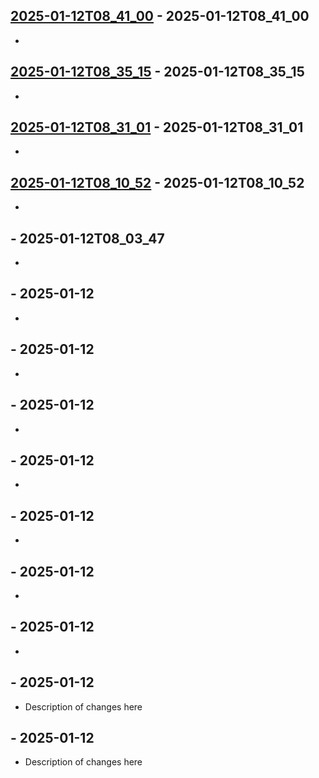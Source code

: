 ## [2025-01-12T08_41_00](https://github.com/aesteri/testing_protoc/releases/tag/2025-01-12T08_41_00) - 2025-01-12T08_41_00

* 

## [2025-01-12T08_35_15](https://github.com/aesteri/testing_protoc/releases/tag/2025-01-12T08_35_15) - 2025-01-12T08_35_15

* 

## [2025-01-12T08_31_01](https://github.com/aesteri/testing_protoc/releases/tag/2025-01-12T08_31_01) - 2025-01-12T08_31_01

* 

## [2025-01-12T08_10_52](https://github.com/aesteri/testing_protoc/releases/tag/2025-01-12T08_10_52) - 2025-01-12T08_10_52

* 

## [](https://github.com/aesteri/testing_protoc/releases/tag/) - 2025-01-12T08_03_47

* 

## [](https://github.com/aesteri/testing_protoc/releases/tag/) - 2025-01-12

* 

## [](https://github.com/aesteri/testing_protoc/releases/tag/) - 2025-01-12

* 

## [](https://github.com/aesteri/testing_protoc/releases/tag/) - 2025-01-12

* 

## [](https://github.com/aesteri/testing_protoc/releases/tag/) - 2025-01-12

* 

## [](https://github.com/aesteri/testing_protoc/releases/tag/) - 2025-01-12

* 

## [](https://github.com/aesteri/testing_protoc/releases/tag/) - 2025-01-12

* 

## [](https://github.com/aesteri/testing_protoc/releases/tag/) - 2025-01-12

* 

## [](https://github.com/aesteri/testing_protoc/releases/tag/) - 2025-01-12

* Description of changes here

## [](https://github.com/aesteri/testing_protoc/releases/tag/) - 2025-01-12

* Description of changes here
